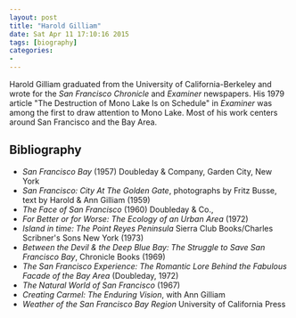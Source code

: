 ```yaml
---
layout: post
title: "Harold Gilliam"
date: Sat Apr 11 17:10:16 2015
tags: [biography]
categories:
-
---
```


Harold Gilliam graduated from the University of California-Berkeley and wrote for the *San Francisco Chronicle* and *Examiner* newspapers. His 1979 article "The Destruction of Mono Lake Is on Schedule" in *Examiner* was among the first to draw attention to Mono Lake. Most of his work centers around San Francisco and the Bay Area.

## Bibliography

- *San Francisco Bay* (1957) Doubleday & Company, Garden City, New York
- *San Francisco: City At The Golden Gate*, photographs by Fritz Busse, text by Harold & Ann Gilliam (1959)
- *The Face of San Francisco* (1960) Doubleday & Co.,
- *For Better or for Worse: The Ecology of an Urban Area* (1972)
- *Island in time: The Point Reyes Peninsula* Sierra Club Books/Charles Scribner's Sons New York (1973)
- *Between the Devil & the Deep Blue Bay: The Struggle to Save San Francisco Bay*, Chronicle Books (1969)
- *The San Francisco Experience: The Romantic Lore Behind the Fabulous Facade of the Bay Area* (Doubleday, 1972)
- *The Natural World of San Francisco* (1967)
- *Creating Carmel: The Enduring Vision*, with Ann Gilliam
- *Weather of the San Francisco Bay Region* University of California Press

